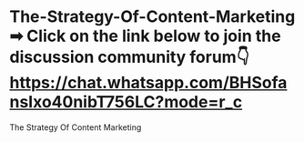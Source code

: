# The-Strategy-Of-Content-Marketing ➡ Click on the link below to join the discussion community forum👇 https://chat.whatsapp.com/BHSofansIxo40nibT756LC?mode=r_c 
The Strategy Of Content Marketing
